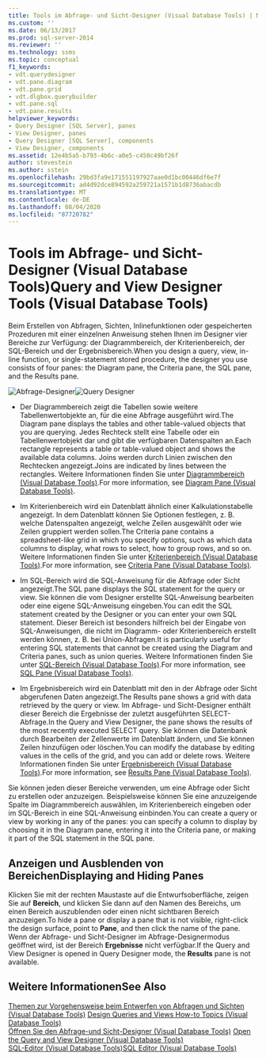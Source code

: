 ```yaml
---
title: Tools im Abfrage- und Sicht-Designer (Visual Database Tools) | Microsoft-Dokumentation
ms.custom: ''
ms.date: 06/13/2017
ms.prod: sql-server-2014
ms.reviewer: ''
ms.technology: ssms
ms.topic: conceptual
f1_keywords:
- vdt.querydesigner
- vdt.pane.diagram
- vdt.pane.grid
- vdt.dlgbox.querybuilder
- vdt.pane.sql
- vdt.pane.results
helpviewer_keywords:
- Query Designer [SQL Server], panes
- View Designer, panes
- Query Designer [SQL Server], components
- View Designer, components
ms.assetid: 12e4b5a5-b793-4b6c-a0e5-c450c49bf26f
author: stevestein
ms.author: sstein
ms.openlocfilehash: 29bd3fa9e171551197927aae0d1bc00446df6e7f
ms.sourcegitcommit: ad4d92dce894592a259721a1571b1d8736abacdb
ms.translationtype: MT
ms.contentlocale: de-DE
ms.lasthandoff: 08/04/2020
ms.locfileid: "87720782"
---
```

# <a name="query-and-view-designer-tools-visual-database-tools"></a><span data-ttu-id="6a8a1-102">Tools im Abfrage- und Sicht-Designer (Visual Database Tools)</span><span class="sxs-lookup"><span data-stu-id="6a8a1-102">Query and View Designer Tools (Visual Database Tools)</span></span>
  <span data-ttu-id="6a8a1-103">Beim Erstellen von Abfragen, Sichten, Inlinefunktionen oder gespeicherten Prozeduren mit einer einzelnen Anweisung stehen Ihnen im Designer vier Bereiche zur Verfügung: der Diagrammbereich, der Kriterienbereich, der SQL-Bereich und der Ergebnisbereich.</span><span class="sxs-lookup"><span data-stu-id="6a8a1-103">When you design a query, view, in-line function, or single-statement stored procedure, the designer you use consists of four panes: the Diagram pane, the Criteria pane, the SQL pane, and the Results pane.</span></span>  
  
 <span data-ttu-id="6a8a1-104">![Abfrage-Designer](../../database-engine/media//vs-queryviewdsgpanes.gif "Abfrage-Designer")</span><span class="sxs-lookup"><span data-stu-id="6a8a1-104">![Query Designer](../../database-engine/media//vs-queryviewdsgpanes.gif "Query Designer")</span></span>  
  
-   <span data-ttu-id="6a8a1-105">Der Diagrammbereich zeigt die Tabellen sowie weitere Tabellenwertobjekte an, für die eine Abfrage ausgeführt wird.</span><span class="sxs-lookup"><span data-stu-id="6a8a1-105">The Diagram pane displays the tables and other table-valued objects that you are querying.</span></span> <span data-ttu-id="6a8a1-106">Jedes Rechteck stellt eine Tabelle oder ein Tabellenwertobjekt dar und gibt die verfügbaren Datenspalten an.</span><span class="sxs-lookup"><span data-stu-id="6a8a1-106">Each rectangle represents a table or table-valued object and shows the available data columns.</span></span> <span data-ttu-id="6a8a1-107">Joins werden durch Linien zwischen den Rechtecken angezeigt.</span><span class="sxs-lookup"><span data-stu-id="6a8a1-107">Joins are indicated by lines between the rectangles.</span></span> <span data-ttu-id="6a8a1-108">Weitere Informationen finden Sie unter [Diagrammbereich &#40;Visual Database Tools&#41;](visual-database-tools.md).</span><span class="sxs-lookup"><span data-stu-id="6a8a1-108">For more information, see [Diagram Pane &#40;Visual Database Tools&#41;](visual-database-tools.md).</span></span>  
  
-   <span data-ttu-id="6a8a1-109">Im Kriterienbereich wird ein Datenblatt ähnlich einer Kalkulationstabelle angezeigt. In dem Datenblatt können Sie Optionen festlegen, z. B. welche Datenspalten angezeigt, welche Zeilen ausgewählt oder wie Zeilen gruppiert werden sollen.</span><span class="sxs-lookup"><span data-stu-id="6a8a1-109">The Criteria pane contains a spreadsheet-like grid in which you specify options, such as which data columns to display, what rows to select, how to group rows, and so on.</span></span> <span data-ttu-id="6a8a1-110">Weitere Informationen finden Sie unter [Kriterienbereich &#40;Visual Database Tools&#41;](criteria-pane-visual-database-tools.md).</span><span class="sxs-lookup"><span data-stu-id="6a8a1-110">For more information, see [Criteria Pane &#40;Visual Database Tools&#41;](criteria-pane-visual-database-tools.md).</span></span>  
  
-   <span data-ttu-id="6a8a1-111">Im SQL-Bereich wird die SQL-Anweisung für die Abfrage oder Sicht angezeigt.</span><span class="sxs-lookup"><span data-stu-id="6a8a1-111">The SQL pane displays the SQL statement for the query or view.</span></span> <span data-ttu-id="6a8a1-112">Sie können die vom Designer erstellte SQL-Anweisung bearbeiten oder eine eigene SQL-Anweisung eingeben.</span><span class="sxs-lookup"><span data-stu-id="6a8a1-112">You can edit the SQL statement created by the Designer or you can enter your own SQL statement.</span></span> <span data-ttu-id="6a8a1-113">Dieser Bereich ist besonders hilfreich bei der Eingabe von SQL-Anweisungen, die nicht im Diagramm- oder Kriterienbereich erstellt werden können, z. B. bei Union-Abfragen.</span><span class="sxs-lookup"><span data-stu-id="6a8a1-113">It is particularly useful for entering SQL statements that cannot be created using the Diagram and Criteria panes, such as union queries.</span></span> <span data-ttu-id="6a8a1-114">Weitere Informationen finden Sie unter [SQL-Bereich &#40;Visual Database Tools&#41;](sql-pane-visual-database-tools.md).</span><span class="sxs-lookup"><span data-stu-id="6a8a1-114">For more information, see [SQL Pane &#40;Visual Database Tools&#41;](sql-pane-visual-database-tools.md).</span></span>  
  
-   <span data-ttu-id="6a8a1-115">Im Ergebnisbereich wird ein Datenblatt mit den in der Abfrage oder Sicht abgerufenen Daten angezeigt.</span><span class="sxs-lookup"><span data-stu-id="6a8a1-115">The Results pane shows a grid with data retrieved by the query or view.</span></span> <span data-ttu-id="6a8a1-116">Im Abfrage- und Sicht-Designer enthält dieser Bereich die Ergebnisse der zuletzt ausgeführten SELECT-Abfrage.</span><span class="sxs-lookup"><span data-stu-id="6a8a1-116">In the Query and View Designer, the pane shows the results of the most recently executed SELECT query.</span></span> <span data-ttu-id="6a8a1-117">Sie können die Datenbank durch Bearbeiten der Zellenwerte im Datenblatt ändern, und Sie können Zeilen hinzufügen oder löschen.</span><span class="sxs-lookup"><span data-stu-id="6a8a1-117">You can modify the database by editing values in the cells of the grid, and you can add or delete rows.</span></span> <span data-ttu-id="6a8a1-118">Weitere Informationen finden Sie unter [Ergebnisbereich &#40;Visual Database Tools&#41;](results-pane-visual-database-tools.md).</span><span class="sxs-lookup"><span data-stu-id="6a8a1-118">For more information, see [Results Pane &#40;Visual Database Tools&#41;](results-pane-visual-database-tools.md).</span></span>  
  
 <span data-ttu-id="6a8a1-119">Sie können jeden dieser Bereiche verwenden, um eine Abfrage oder Sicht zu erstellen oder anzuzeigen. Beispielsweise können Sie eine anzuzeigende Spalte im Diagrammbereich auswählen, im Kriterienbereich eingeben oder im SQL-Bereich in eine SQL-Anweisung einbinden.</span><span class="sxs-lookup"><span data-stu-id="6a8a1-119">You can create a query or view by working in any of the panes: you can specify a column to display by choosing it in the Diagram pane, entering it into the Criteria pane, or making it part of the SQL statement in the SQL pane.</span></span>  
  
## <a name="displaying-and-hiding-panes"></a><span data-ttu-id="6a8a1-120">Anzeigen und Ausblenden von Bereichen</span><span class="sxs-lookup"><span data-stu-id="6a8a1-120">Displaying and Hiding Panes</span></span>  
 <span data-ttu-id="6a8a1-121">Klicken Sie mit der rechten Maustaste auf die Entwurfsoberfläche, zeigen Sie auf **Bereich**, und klicken Sie dann auf den Namen des Bereichs, um einen Bereich auszublenden oder einen nicht sichtbaren Bereich anzuzeigen.</span><span class="sxs-lookup"><span data-stu-id="6a8a1-121">To hide a pane or display a pane that is not visible, right-click the design surface, point to **Pane**, and then click the name of the pane.</span></span> <span data-ttu-id="6a8a1-122">Wenn der Abfrage- und Sicht-Designer im Abfrage-Designermodus geöffnet wird, ist der Bereich **Ergebnisse** nicht verfügbar.</span><span class="sxs-lookup"><span data-stu-id="6a8a1-122">If the Query and View Designer is opened in Query Designer mode, the **Results** pane is not available.</span></span>  
  
## <a name="see-also"></a><span data-ttu-id="6a8a1-123">Weitere Informationen</span><span class="sxs-lookup"><span data-stu-id="6a8a1-123">See Also</span></span>  
 <span data-ttu-id="6a8a1-124">[Themen zur Vorgehensweise beim Entwerfen von Abfragen und Sichten &#40;Visual Database Tools&#41;](design-queries-and-views-how-to-topics-visual-database-tools.md) </span><span class="sxs-lookup"><span data-stu-id="6a8a1-124">[Design Queries and Views How-to Topics &#40;Visual Database Tools&#41;](design-queries-and-views-how-to-topics-visual-database-tools.md) </span></span>  
 <span data-ttu-id="6a8a1-125">[Öffnen Sie den Abfrage-und Sicht-Designer &#40;Visual Database Tools&#41;](open-the-query-and-view-designer-visual-database-tools.md) </span><span class="sxs-lookup"><span data-stu-id="6a8a1-125">[Open the Query and View Designer &#40;Visual Database Tools&#41;](open-the-query-and-view-designer-visual-database-tools.md) </span></span>  
 [<span data-ttu-id="6a8a1-126">SQL-Editor &#40;Visual Database Tools&#41;</span><span class="sxs-lookup"><span data-stu-id="6a8a1-126">SQL Editor &#40;Visual Database Tools&#41;</span></span>](sql-editor-visual-database-tools.md)  
  
  
